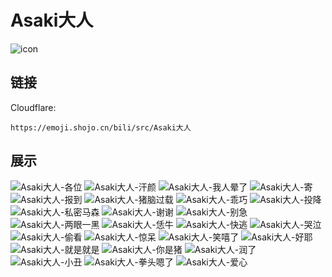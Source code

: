 # Asaki大人
![icon](https://emoji.shojo.cn/bili/src/Asaki大人/icon.png)
## 链接
Cloudflare:
```
https://emoji.shojo.cn/bili/src/Asaki大人
```
## 展示
![Asaki大人-各位](https://emoji.shojo.cn/bili/src/Asaki大人/Asaki大人-各位.png)
![Asaki大人-汗颜](https://emoji.shojo.cn/bili/src/Asaki大人/Asaki大人-汗颜.png)
![Asaki大人-我人晕了](https://emoji.shojo.cn/bili/src/Asaki大人/Asaki大人-我人晕了.png)
![Asaki大人-寄](https://emoji.shojo.cn/bili/src/Asaki大人/Asaki大人-寄.png)
![Asaki大人-报到](https://emoji.shojo.cn/bili/src/Asaki大人/Asaki大人-报到.png)
![Asaki大人-猪脑过载](https://emoji.shojo.cn/bili/src/Asaki大人/Asaki大人-猪脑过载.png)
![Asaki大人-乖巧](https://emoji.shojo.cn/bili/src/Asaki大人/Asaki大人-乖巧.png)
![Asaki大人-投降](https://emoji.shojo.cn/bili/src/Asaki大人/Asaki大人-投降.png)
![Asaki大人-私密马森](https://emoji.shojo.cn/bili/src/Asaki大人/Asaki大人-私密马森.png)
![Asaki大人-谢谢](https://emoji.shojo.cn/bili/src/Asaki大人/Asaki大人-谢谢.png)
![Asaki大人-别急](https://emoji.shojo.cn/bili/src/Asaki大人/Asaki大人-别急.png)
![Asaki大人-两眼一黑](https://emoji.shojo.cn/bili/src/Asaki大人/Asaki大人-两眼一黑.png)
![Asaki大人-恁牛](https://emoji.shojo.cn/bili/src/Asaki大人/Asaki大人-恁牛.png)
![Asaki大人-快逃](https://emoji.shojo.cn/bili/src/Asaki大人/Asaki大人-快逃.png)
![Asaki大人-哭泣](https://emoji.shojo.cn/bili/src/Asaki大人/Asaki大人-哭泣.png)
![Asaki大人-偷看](https://emoji.shojo.cn/bili/src/Asaki大人/Asaki大人-偷看.png)
![Asaki大人-惊呆](https://emoji.shojo.cn/bili/src/Asaki大人/Asaki大人-惊呆.png)
![Asaki大人-笑嘻了](https://emoji.shojo.cn/bili/src/Asaki大人/Asaki大人-笑嘻了.png)
![Asaki大人-好耶](https://emoji.shojo.cn/bili/src/Asaki大人/Asaki大人-好耶.png)
![Asaki大人-就是就是](https://emoji.shojo.cn/bili/src/Asaki大人/Asaki大人-就是就是.png)
![Asaki大人-你是猪](https://emoji.shojo.cn/bili/src/Asaki大人/Asaki大人-你是猪.png)
![Asaki大人-润了](https://emoji.shojo.cn/bili/src/Asaki大人/Asaki大人-润了.png)
![Asaki大人-小丑](https://emoji.shojo.cn/bili/src/Asaki大人/Asaki大人-小丑.png)
![Asaki大人-拳头嗯了](https://emoji.shojo.cn/bili/src/Asaki大人/Asaki大人-拳头嗯了.png)
![Asaki大人-爱心](https://emoji.shojo.cn/bili/src/Asaki大人/Asaki大人-爱心.png)
